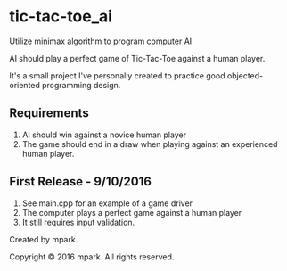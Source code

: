# tic-tac-toe_ai

Utilize minimax algorithm to program computer AI

AI should play a perfect game of Tic-Tac-Toe against a human player.

It's a small project I've personally created to practice good objected-oriented programming design.

Requirements
--------------------------------------------------------
1. AI should win against a novice human player
2. The game should end in a draw when playing against an experienced human player.


First Release - 9/10/2016
--------------------------------------------------------
1. See main.cpp for an example of a game driver
2. The computer plays a perfect game against a human player
3. It still requires input validation.



Created by mpark.

Copyright © 2016 mpark. All rights reserved.
